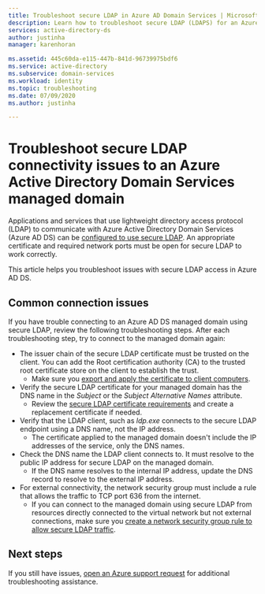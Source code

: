 ```yaml
---
title: Troubleshoot secure LDAP in Azure AD Domain Services | Microsoft Docs
description: Learn how to troubleshoot secure LDAP (LDAPS) for an Azure Active Directory Domain Services managed domain
services: active-directory-ds
author: justinha
manager: karenhoran

ms.assetid: 445c60da-e115-447b-841d-96739975bdf6
ms.service: active-directory
ms.subservice: domain-services
ms.workload: identity
ms.topic: troubleshooting
ms.date: 07/09/2020
ms.author: justinha

---
```

# Troubleshoot secure LDAP connectivity issues to an Azure Active Directory Domain Services managed domain

Applications and services that use lightweight directory access protocol (LDAP) to communicate with Azure Active Directory Domain Services (Azure AD DS) can be [configured to use secure LDAP](tutorial-configure-ldaps.md). An appropriate certificate and required network ports must be open for secure LDAP to work correctly.

This article helps you troubleshoot issues with secure LDAP access in Azure AD DS.

## Common connection issues

If you have trouble connecting to an Azure AD DS managed domain using secure LDAP, review the following troubleshooting steps. After each troubleshooting step, try to connect to the managed domain again:

* The issuer chain of the secure LDAP certificate must be trusted on the client. You can add the Root certification authority (CA) to the trusted root certificate store on the client to establish the trust.
    * Make sure you [export and apply the certificate to client computers][client-cert].
* Verify the secure LDAP certificate for your managed domain has the DNS name in the *Subject* or the *Subject Alternative Names* attribute.
    * Review the [secure LDAP certificate requirements][certs-prereqs] and create a replacement certificate if needed.
* Verify that the LDAP client, such as *ldp.exe* connects to the secure LDAP endpoint using a DNS name, not the IP address.
    * The certificate applied to the managed domain doesn't include the IP addresses of the service, only the DNS names.
* Check the DNS name the LDAP client connects to. It must resolve to the public IP address for secure LDAP on the managed domain.
    * If the DNS name resolves to the internal IP address, update the DNS record to resolve to the external IP address.
* For external connectivity, the network security group must include a rule that allows the traffic to TCP port 636 from the internet.
    * If you can connect to the managed domain using secure LDAP from resources directly connected to the virtual network but not external connections, make sure you [create a network security group rule to allow secure LDAP traffic][ldaps-nsg].

## Next steps

If you still have issues, [open an Azure support request][azure-support] for additional troubleshooting assistance.

<!-- INTERNAL LINKS -->
[azure-support]: ../active-directory/fundamentals/active-directory-troubleshooting-support-howto.md
[configure-ldaps]: tutorial-configure-ldaps.md
[certs-prereqs]: tutorial-configure-ldaps.md#create-a-certificate-for-secure-ldap
[client-cert]: tutorial-configure-ldaps.md#export-a-certificate-for-client-computers
[ldaps-nsg]: tutorial-configure-ldaps.md#lock-down-secure-ldap-access-over-the-internet
